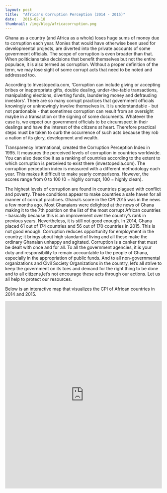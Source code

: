 ```yaml
---
layout: post 
title:  "Africa's Corruption Perception (2014 - 2015)"
date:   2016-02-18 
thumbnail: /img/blog/africacorruption.png
---
```


Ghana as a country (and Africa as a whole) loses huge sums of money due to corruption each year. Monies that would have otherwise been used for developmental projects, are diverted into the private accounts of some government officials. The scope of corruption is even broader than that. When politicians take decisions that benefit themselves but not the entire populace, it is also termed as corruption. Without a proper definition of the term, we may lose sight of some corrupt acts that need to be noted and addressed too. 

According to Investopedia.com, ‘Corruption can include giving or accepting bribes or inappropriate gifts, double dealing, under-the-table transactions, manipulating elections, diverting funds, laundering money and defrauding investors’. There are so many corrupt practices that government officials knowingly or unknowingly involve themselves in. It is understandable - but not pardonable - that sometimes corruption can result from an oversight maybe in a transaction or the signing of some documents. Whatever the case is, we expect our government officials to be circumspect in their dealings and have the interest of the citizens at heart. Therefore practical steps must be taken to curb the occurrence of such acts because they rob a nation of its glory, development and wealth.

Transparency International, created the Corruption Perception Index in 1995. It measures the perceived levels of corruption in countries worldwide. You can also describe it as a ranking of countries according to the extent to which corruption is perceived to exist there (investopedia.com). The corruption perception index is measured with a different methodology each year. This makes it difficult to make yearly comparisons. However, the scores range from 0 to 100 (0 = highly corrupt, 100 = highly clean). 

The highest levels of corruption are found in countries plagued with conflict and poverty. These conditions appear to make countries a safe haven for all manner of corrupt practices. Ghana’s score in the CPI 2015 was in the news a few months ago. Most Ghanaians were delighted at the news of Ghana making it to the  7th position on the list of the most corrupt African countries - basically because this is an improvement over the country’s rank in previous years. Nevertheless, it is still not good enough. In 2014, Ghana placed 61 out of 174 countries and 56 out of 170 countries in 2015. This is not good enough. Corruption reduces opportunity for employment in the country; it brings about high standard of living and all these make the ordinary Ghanaian unhappy and agitated. Corruption is a canker that must be dealt with once and for all. To all the government agencies, it is your duty and responsibility to remain accountable to the people of Ghana, especially in the appropriation of public funds. And to all non-governmental organizations and Civil Society Organizations in the country, let’s all strive to keep the government on its toes and demand for the right thing to be done and to all citizens,let’s not encourage these acts through our actions. Let us all help to protect our resources.

Below is an interactive map that visualizes the CPI of African countries in 2014 and 2015. 

<div class="center">
	<iframe width="100%" height="600" src="http://www.codeforghana.org/resources/africacorruption.html" frameborder="0" scrolling="no"></iframe>
</div>